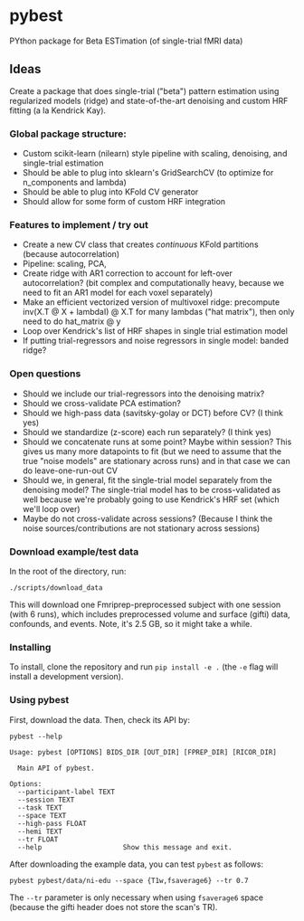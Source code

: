 # pybest
PYthon package for Beta ESTimation (of single-trial fMRI data)

## Ideas
Create a package that does single-trial ("beta") pattern estimation using regularized models (ridge) and state-of-the-art denoising and custom HRF fitting (a la Kendrick Kay). 

### Global package structure:
* Custom scikit-learn (nilearn) style pipeline with scaling, denoising, and single-trial estimation
* Should be able to plug into sklearn's GridSearchCV (to optimize for n_components and lambda)
* Should be able to plug into KFold CV generator
* Should allow for some form of custom HRF integration 


### Features to implement / try out
* Create a new CV class that creates *continuous* KFold partitions (because autocorrelation)
* Pipeline: scaling, PCA, 
* Create ridge with AR1 correction to account for left-over autocorrelation? (bit complex and computationally heavy, because we need to fit an AR1 model for each voxel separately)
* Make an efficient vectorized version of multivoxel ridge: precompute inv(X.T @ X + lambdaI) @ X.T for many lambdas ("hat matrix"), then only need to do hat_matrix @ y
* Loop over Kendrick's list of HRF shapes in single trial estimation model
* If putting trial-regressors and noise regressors in single model: banded ridge?

### Open questions
* Should we include our trial-regressors into the denoising matrix?
* Should we cross-validate PCA estimation?
* Should we high-pass data (savitsky-golay or DCT) before CV? (I think yes)
* Should we standardize (z-score) each run separately? (I think yes)
* Should we concatenate runs at some point? Maybe within session? This gives us many more datapoints to fit (but we need to assume that the true "noise models" are stationary across runs) and in that case we can do leave-one-run-out CV
* Should we, in general, fit the single-trial model separately from the denoising model? The single-trial model has to be cross-validated as well because we're probably going to use Kendrick's HRF set (which we'll loop over)
* Maybe do not cross-validate across sessions? (Because I think the noise sources/contributions are not stationary across sessions)

### Download example/test data
In the root of the directory, run:


```
./scripts/download_data
```

This will download one Fmriprep-preprocessed subject with one session (with 6 runs), which includes preprocessed volume and surface (gifti) data, confounds, and events. Note, it's 2.5 GB, so it might take a while.

### Installing
To install, clone the repository and run `pip install -e .` (the `-e` flag will install a development version).

### Using pybest
First, download the data. Then, check its API by:

```
pybest --help

Usage: pybest [OPTIONS] BIDS_DIR [OUT_DIR] [FPREP_DIR] [RICOR_DIR]

  Main API of pybest.

Options:
  --participant-label TEXT
  --session TEXT
  --task TEXT
  --space TEXT
  --high-pass FLOAT
  --hemi TEXT
  --tr FLOAT
  --help                    Show this message and exit.
```

After downloading the example data, you can test `pybest` as follows:

```
pybest pybest/data/ni-edu --space {T1w,fsaverage6} --tr 0.7
```

The `--tr` parameter is only necessary when using `fsaverage6` space (because the gifti header does not store the scan's TR).